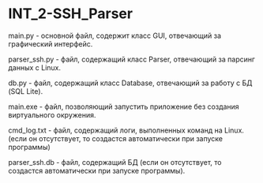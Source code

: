 # INT_2-SSH_Parser
main.py - основной файл, содержит класс GUI, отвечающий за графический интерфейс.

parser_ssh.py - файл, содержащий класс Parser, отвечающий за парсинг данных с Linux.

db.py - файл, содержащий класс Database, отвечающий за работу с БД (SQL Lite).

main.exe - файл, позволяющий запустить приложение без создания виртуального окружения.

cmd_log.txt - файл, содержащий логи, выполненных команд на Linux. (если он отсутствует, то создастся автоматически при запуске программы)

parser_ssh.db - файл, содержащий БД (если он отсутствует, то создастся автоматически при запуске программы).
